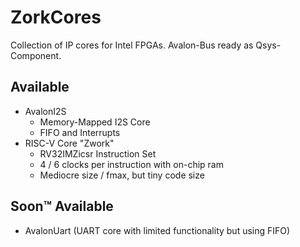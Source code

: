 # ZorkCores

Collection of IP cores for Intel FPGAs.
Avalon-Bus ready as Qsys-Component.

## Available
* AvalonI2S
    * Memory-Mapped I2S Core
    * FIFO and Interrupts
* RISC-V Core "Zwork"
    * RV32IMZicsr Instruction Set
    * 4 / 6 clocks per instruction with on-chip ram
    * Mediocre size / fmax, but tiny code size

## Soon&trade; Available
* AvalonUart (UART core with limited functionality but using FIFO)